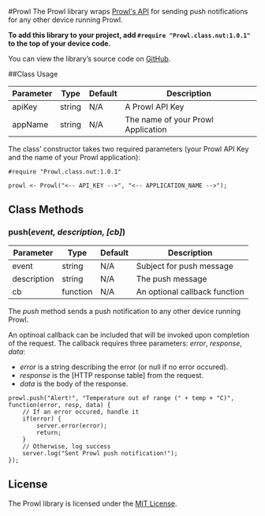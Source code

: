 #Prowl
The Prowl library wraps [Prowl's API](http://www.prowlapp.com/) for sending push notifications for any other device running Prowl.

**To add this library to your project, add `#require "Prowl.class.nut:1.0.1"` to the top of your device code.**

You can view the library’s source code on [GitHub](https://github.com/electricimp/prowl/tree/v1.0.1).

##Class Usage

| Parameter     | Type         | Default | Description |
| ------------- | ------------ | ------- | ----------- |
| apiKey        | string       | N/A     | A Prowl API Key |
| appName       | string       | N/A     | The name of your Prowl Application |

The class’ constructor takes two required parameters (your Prowl API Key and the name of your Prowl application):

```squirrel
#require "Prowl.class.nut:1.0.1"

prowl <- Prowl("<-- API_KEY -->", "<-- APPLICATION_NAME -->");
```

## Class Methods

### push(*event, description, [cb]*)

| Parameter   | Type      | Default | Description  |
| ----------- | --------- | ------- | ----------- |
| event       | string    | N/A     | Subject for push message |
| description | string    | N/A     | The push message |
| cb          | function  | N/A     | An optional callback function |

The *push* method sends a push notification to any other device running Prowl.

An optinoal callback can be included that will be invoked upon completion of the request. The callback requires three parameters: *error*, *response*, *data*:

- *error* is a string describing the error (or null if no error occured).
- *response* is the [HTTP response table] from the request.
- *data* is the body of the response.

```squirrel
prowl.push("Alert!", "Temperature out of range (" + temp + "C)", function(error, resp, data) {
    // If an error occured, handle it
    if(error) {
        server.error(error);
        return;
    }
    // Otherwise, log success
    server.log("Sent Prowl push notification!");
});
```


## License

The Prowl library is licensed under the [MIT License](https://github.com/electricimp/Prowl/blob/master/LICENSE).
